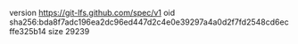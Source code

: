 version https://git-lfs.github.com/spec/v1
oid sha256:bda8f7adc196ea2dc96ed447d2c4e0e39297a4a0d2f7fd2548cd6ecffe325b14
size 29239
